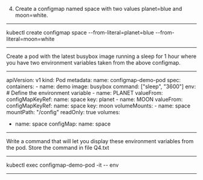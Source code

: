 4. Create a configmap named space with two values planet=blue and moon=white.

***********************************************

kubectl create configmap space --from-literal=planet=blue --from-literal=moon=white

***********************************************

Create a pod with the latest busybox image running a sleep for 1 hour where you have two environment variables taken from the above configmap.

***********************************************

apiVersion: v1
kind: Pod
metadata:
  name: configmap-demo-pod
spec:
  containers:
    - name: demo
      image: busybox
      command: ["sleep", "3600"]
      env:
        # Define the environment variable
        - name: PLANET
          valueFrom:
            configMapKeyRef:
              name: space
              key: planet
        - name: MOON
          valueFrom:
            configMapKeyRef:
              name: space
              key: moon
      volumeMounts:
      - name: space
        mountPath: "/config"
        readOnly: true
  volumes:
  - name: space
    configMap:
      name: space

***********************************************

Write a command that will let you display these environment variables from the pod. Store the command in file Q4.txt

***********************************************

kubectl exec configmap-demo-pod -it -- env

***********************************************

